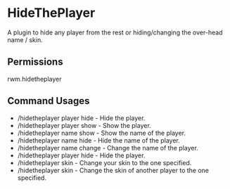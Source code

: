 HideThePlayer
=============
A plugin to hide any player from the rest or hiding/changing the over-head name / skin.

Permissions
-----------
rwm.hidetheplayer

Command Usages
--------------

- /hidetheplayer player hide <player> - Hide the player.
- /hidetheplayer player show <player> - Show the player.
- /hidetheplayer name show <player> - Show the name of the player.
- /hidetheplayer name hide <player> - Hide the name of the player.
- /hidetheplayer name change <player> - Change the name of the player.
- /hidetheplayer player hide <player> - Hide the player.
- /hidetheplayer skin <username> - Change your skin to the one specified.
- /hidetheplayer skin <player> <username> - Change the skin of another player to the one specified.

